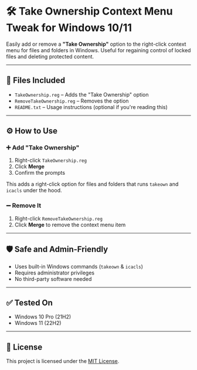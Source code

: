 # 🛠️ Take Ownership Context Menu Tweak for Windows 10/11

Easily add or remove a **"Take Ownership"** option to the right-click context menu for files and folders in Windows. Useful for regaining control of locked files and deleting protected content.

---

## 📁 Files Included

- `TakeOwnership.reg` – Adds the "Take Ownership" option
- `RemoveTakeOwnership.reg` – Removes the option
- `README.txt` – Usage instructions (optional if you're reading this)

---

## ⚙️ How to Use

### ➕ Add "Take Ownership"
1. Right-click `TakeOwnership.reg`
2. Click **Merge**
3. Confirm the prompts

This adds a right-click option for files and folders that runs `takeown` and `icacls` under the hood.

### ➖ Remove It
1. Right-click `RemoveTakeOwnership.reg`
2. Click **Merge** to remove the context menu item

---

## 🛡️ Safe and Admin-Friendly

- Uses built-in Windows commands (`takeown` & `icacls`)
- Requires administrator privileges
- No third-party software needed

---

## ✅ Tested On

- Windows 10 Pro (21H2)
- Windows 11 (22H2)

---

## 📜 License

This project is licensed under the [MIT License](LICENSE).
